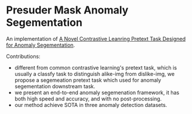 # Presuder Mask Anomaly Segementation

An implementation of [A Novel Contrastive Leanring Pretext Task Designed for Anomaly Segementation]().

Contributions:

- different from common contrastive learning's pretext task, which is usually a classfy task to distinguish alike-img from dislike-img, we propose a segemeation pretext task which used for anomaly segementation downstream task.
- we present an end-to-end anomaly segemenation framework, it has both high speed and accuracy, and with no post-processing.
- our method achieve SOTA in three anomaly detection datasets. 

